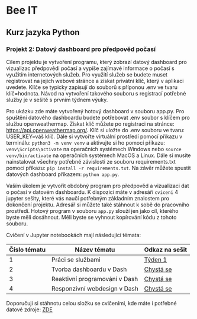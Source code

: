 # Bee IT

## Kurz jazyka Python

### Projekt 2: Datový dashboard pro předpověd počasí

Cílem projektu je vytvoření programu, který zobrazí datový dashboard pro vizualizac předpovědi počasí a vypíše zajímavé informace o počasí s využitím internetových služeb. Pro využití služeb se budete muset registrovat na jejich webové stránce a získat privátní klíč, který v aplikaci uvedete. Klíče se typicky zapisují do souborů s příponou .env ve tvaru klíč=hodnota. Návod na vytvoření takového souboru s registrací potřebné služby je v sešitě s prvním týdnem výuky. 

Pro ukázku zde máte vytvořený hotový dashboard v souboru app.py. Pro spuštění datového dashboardu budete potřebovat .env soubor s klíčem pro službu openweathermap. Získat klíč můžete po registraci na stránce: https://api.openweathermap.org/. Klíč si uložte do .env souboru ve tvaru: USER_KEY=váš klíč. Dále si vytvořte virtuální prostředí pomocí příkazu v terminálu: ```python3 -m venv venv``` a aktivujte si ho pomocí příkazu: ```venv\Scripts\activate``` na operačních systémech Windows nebo ```source venv/bin/activate``` na operačních systémech MacOS a Linux. Dále si musíte nainstalovat všechny potřebné závislosti ze souboru requirements.txt pomocí příkazu: ```pip install -r requirements.txt```. Na závěr můžete spustit datových dashboard příkazem: ```python app.py```.

Vaším úkolem je vytvořit obdobný program pro předpověd a vizualizaci dat o počasí v datovém dashboardu. K dispozici máte v adresáři ```cviceni``` 4 jupyter sešity, které vás naučí potřebným základním znalostem pro dokončení projektu. Adresář si můžete také stáhnout k sobě do pracovního prostředí. Hotový program v souboru ```app.py``` slouží jen jako cíl, kterého byste měli dosáhnout. Měli byste se vyhnout kopírování kódu z tohoto souboru.

Cvičení v Jupyter notebookách mají následující témata:

<table>
    <thead>
        <tr>
            <th>Číslo tématu</th><th>Název tématu</th><th>Odkaz na sešit</th>
        </tr>
    </thead>
    <tbody>
        <tr>
            <td>1</td><td>Práci se službami</td><td><a href="./cviceni/tyden1/cviceni1.ipynb">Týden 1</a></td>
        </tr>
        <tr>
            <td>2</td><td>Tvorba dashboardu v Dash</td><td><a href="#">Chystá se</a></td>
        </tr>
        <tr>
            <td>3</td><td>Reaktivní programování v Dash</td><td><a href="#">Chystá se</a></td>
        </tr>
        <tr>
            <td>4</td><td>Responzivní webdesign v Dash</td><td><a href="#">Chystá se</a></td>
        </tr>
    </tbody>
</table>

Doporučuji si stáhnotu celou složku se cvičeními, kde máte i potřebné datové zdroje: [ZDE](./cviceni)

